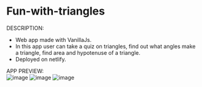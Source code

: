 # Fun-with-triangles


DESCRIPTION:
<br>
- Web app made with VanillaJs. 
- In this app user can take a quiz on triangles, find out what angles make a triangle, find area and hypotenuse of a triangle.
- Deployed on netlify.


APP PREVIEW:
<br>
![image](https://user-images.githubusercontent.com/64693025/133592870-cea7aeb0-d9fa-4665-a920-51625c35470c.png)
![image](https://user-images.githubusercontent.com/64693025/133592921-afc940d8-3939-4d2c-a928-d131f71d8434.png)
![image](https://user-images.githubusercontent.com/64693025/133592970-3a1cbe94-0477-4926-b2e4-b519d389284d.png)
